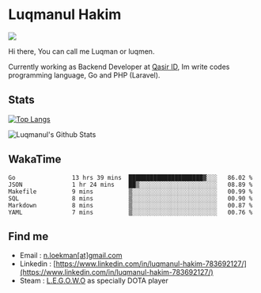
# Luqmanul Hakim

![](https://komarev.com/ghpvc/?username=luqman-v1)

Hi there, You can call me Luqman or luqmen.

Currently working as Backend Developer at [Qasir ID](https://qasir.id), Im write codes programming language, Go and PHP (Laravel).
## Stats

[![Top Langs](https://github-readme-stats.vercel.app/api/top-langs/?username=luqman-v1&layout=compact)](https://github.com/anuraghazra/github-readme-stats)

![Luqmanul's Github Stats](https://github-readme-stats.vercel.app/api?username=luqman-v1&show_icons=true)


## WakaTime 

<!--START_SECTION:waka-->

```text
Go                13 hrs 39 mins  █████████████████████▓░░░   86.02 %
JSON              1 hr 24 mins    ██▒░░░░░░░░░░░░░░░░░░░░░░   08.89 %
Makefile          9 mins          ▒░░░░░░░░░░░░░░░░░░░░░░░░   00.99 %
SQL               8 mins          ▒░░░░░░░░░░░░░░░░░░░░░░░░   00.90 %
Markdown          8 mins          ▒░░░░░░░░░░░░░░░░░░░░░░░░   00.87 %
YAML              7 mins          ▒░░░░░░░░░░░░░░░░░░░░░░░░   00.76 %
```

<!--END_SECTION:waka-->


## Find me 

- Email : [n.loekman[at]gmail.com](mailto:n.loekman@gmail.com)
- Linkedin : [https://www.linkedin.com/in/luqmanul-hakim-783692127/](https://www.linkedin.com/in/luqmanul-hakim-783692127/)
- Steam : [L.E.G.O.W.O](https://steamcommunity.com/id/fuukmans) as specially DOTA player


